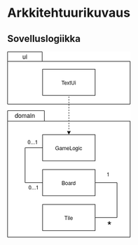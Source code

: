 # Arkkitehtuurikuvaus

## Sovelluslogiikka

![alt text](https://github.com/glinoen/ot-harjoitustyo2020/blob/master/dokumentointi/kuvat/pakkauskaavio.png)